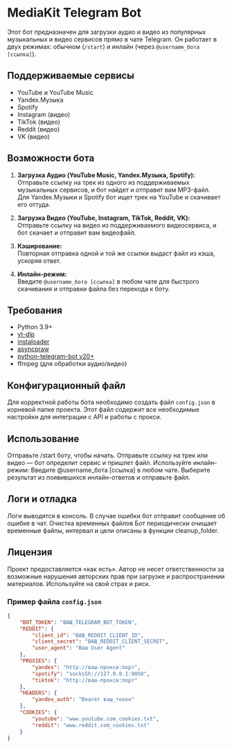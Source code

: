# MediaKit Telegram Bot

Этот бот предназначен для загрузки аудио и видео из популярных музыкальных и видео сервисов прямо в чате Telegram. Он работает в двух режимах: обычном (`/start`) и инлайн (через `@username_бота [ссылка]`).

## Поддерживаемые сервисы

- YouTube и YouTube Music
- Yandex.Музыка
- Spotify
- Instagram (видео)
- TikTok (видео)
- Reddit (видео)
- VK (видео)

## Возможности бота

1. **Загрузка Аудио (YouTube Music, Yandex.Музыка, Spotify):**  
   Отправьте ссылку на трек из одного из поддерживаемых музыкальных сервисов, и бот найдет и отправит вам MP3-файл.  
   Для Yandex.Музыки и Spotify бот ищет трек на YouTube и скачивает его оттуда.

2. **Загрузка Видео (YouTube, Instagram, TikTok, Reddit, VK):**  
   Отправьте ссылку на видео из поддерживаемого видеосервиса, и бот скачает и отправит вам видеофайл.

3. **Кэширование:**  
   Повторная отправка одной и той же ссылки выдаст файл из кэша, ускоряя ответ.

4. **Инлайн-режим:**  
   Введите `@username_бота [ссылка]` в любом чате для быстрого скачивания и отправки файла без перехода к боту.

## Требования

- Python 3.9+
- [yt-dlp](https://github.com/yt-dlp/yt-dlp)
- [instaloader](https://github.com/instaloader/instaloader)
- [asyncpraw](https://github.com/praw-dev/asyncpraw)
- [python-telegram-bot v20+](https://github.com/python-telegram-bot/python-telegram-bot)
- ffmpeg (для обработки аудио/видео)

## Конфигурационный файл

Для корректной работы бота необходимо создать файл `config.json` в корневой папке проекта. Этот файл содержит все необходимые настройки для интеграции с API и работы с прокси.

## Использование
Отправьте /start боту, чтобы начать.
Отправьте ссылку на трек или видео — бот определит сервис и пришлет файл.
Используйте инлайн-режим:
Введите @username_бота [ссылка] в любом чате.
Выберите результат из появившихся инлайн-ответов и отправьте файл.

## Логи и отладка
Логи выводятся в консоль.
В случае ошибки бот отправит сообщение об ошибке в чат.
Очистка временных файлов
Бот периодически очищает временные файлы, интервал и цели описаны в функции cleanup_folder.

## Лицензия
Проект предоставляется «как есть». Автор не несет ответственности за возможные нарушения авторских прав при загрузке и распространении материалов. Используйте на свой страх и риск.



### Пример файла `config.json`
```json
{
    "BOT_TOKEN": "ВАШ_TELEGRAM_BOT_TOKEN",
    "REDDIT": {
        "client_id": "ВАШ_REDDIT_CLIENT_ID",
        "client_secret": "ВАШ_REDDIT_CLIENT_SECRET",
        "user_agent": "Ваш User Agent"
    },
    "PROXIES": {
        "yandex": "http://ваш-прокси:порт",
        "spotify": "socks5h://127.0.0.1:9050",
        "tiktok": "http://ваш-прокси:порт"
    },
    "HEADERS": {
        "yandex_auth": "Bearer ваш_токен"
    },
    "COOKIES": {
        "youtube": "www.youtube.com_cookies.txt",
        "reddit": "www.reddit.com_cookies.txt"
    }
}
